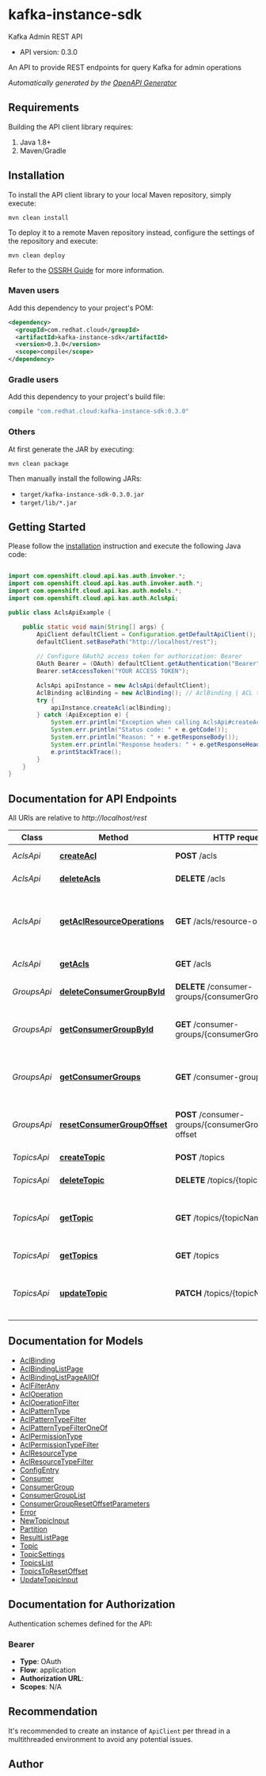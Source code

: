 # kafka-instance-sdk

Kafka Admin REST API

- API version: 0.3.0

An API to provide REST endpoints for query Kafka for admin operations


*Automatically generated by the [OpenAPI Generator](https://openapi-generator.tech)*

## Requirements

Building the API client library requires:

1. Java 1.8+
2. Maven/Gradle

## Installation

To install the API client library to your local Maven repository, simply execute:

```shell
mvn clean install
```

To deploy it to a remote Maven repository instead, configure the settings of the repository and execute:

```shell
mvn clean deploy
```

Refer to the [OSSRH Guide](http://central.sonatype.org/pages/ossrh-guide.html) for more information.

### Maven users

Add this dependency to your project's POM:

```xml
<dependency>
  <groupId>com.redhat.cloud</groupId>
  <artifactId>kafka-instance-sdk</artifactId>
  <version>0.3.0</version>
  <scope>compile</scope>
</dependency>
```

### Gradle users

Add this dependency to your project's build file:

```groovy
compile "com.redhat.cloud:kafka-instance-sdk:0.3.0"
```

### Others

At first generate the JAR by executing:

```shell
mvn clean package
```

Then manually install the following JARs:

- `target/kafka-instance-sdk-0.3.0.jar`
- `target/lib/*.jar`

## Getting Started

Please follow the [installation](#installation) instruction and execute the following Java code:

```java

import com.openshift.cloud.api.kas.auth.invoker.*;
import com.openshift.cloud.api.kas.auth.invoker.auth.*;
import com.openshift.cloud.api.kas.auth.models.*;
import com.openshift.cloud.api.kas.auth.AclsApi;

public class AclsApiExample {

    public static void main(String[] args) {
        ApiClient defaultClient = Configuration.getDefaultApiClient();
        defaultClient.setBasePath("http://localhost/rest");
        
        // Configure OAuth2 access token for authorization: Bearer
        OAuth Bearer = (OAuth) defaultClient.getAuthentication("Bearer");
        Bearer.setAccessToken("YOUR ACCESS TOKEN");

        AclsApi apiInstance = new AclsApi(defaultClient);
        AclBinding aclBinding = new AclBinding(); // AclBinding | ACL to create.
        try {
            apiInstance.createAcl(aclBinding);
        } catch (ApiException e) {
            System.err.println("Exception when calling AclsApi#createAcl");
            System.err.println("Status code: " + e.getCode());
            System.err.println("Reason: " + e.getResponseBody());
            System.err.println("Response headers: " + e.getResponseHeaders());
            e.printStackTrace();
        }
    }
}

```

## Documentation for API Endpoints

All URIs are relative to *http://localhost/rest*

Class | Method | HTTP request | Description
------------ | ------------- | ------------- | -------------
*AclsApi* | [**createAcl**](docs/AclsApi.md#createAcl) | **POST** /acls | Create ACL binding
*AclsApi* | [**deleteAcls**](docs/AclsApi.md#deleteAcls) | **DELETE** /acls | Delete ACL bindings
*AclsApi* | [**getAclResourceOperations**](docs/AclsApi.md#getAclResourceOperations) | **GET** /acls/resource-operations | Retrieve allowed ACL resources and operations
*AclsApi* | [**getAcls**](docs/AclsApi.md#getAcls) | **GET** /acls | List ACL bindings
*GroupsApi* | [**deleteConsumerGroupById**](docs/GroupsApi.md#deleteConsumerGroupById) | **DELETE** /consumer-groups/{consumerGroupId} | Delete a consumer group.
*GroupsApi* | [**getConsumerGroupById**](docs/GroupsApi.md#getConsumerGroupById) | **GET** /consumer-groups/{consumerGroupId} | Get a single consumer group by its unique ID.
*GroupsApi* | [**getConsumerGroups**](docs/GroupsApi.md#getConsumerGroups) | **GET** /consumer-groups | List of consumer groups in the Kafka instance.
*GroupsApi* | [**resetConsumerGroupOffset**](docs/GroupsApi.md#resetConsumerGroupOffset) | **POST** /consumer-groups/{consumerGroupId}/reset-offset | Reset the offset for a consumer group.
*TopicsApi* | [**createTopic**](docs/TopicsApi.md#createTopic) | **POST** /topics | Creates a new topic
*TopicsApi* | [**deleteTopic**](docs/TopicsApi.md#deleteTopic) | **DELETE** /topics/{topicName} | Deletes a  topic
*TopicsApi* | [**getTopic**](docs/TopicsApi.md#getTopic) | **GET** /topics/{topicName} | Retrieves the topic with the specified name.
*TopicsApi* | [**getTopics**](docs/TopicsApi.md#getTopics) | **GET** /topics | List of topics
*TopicsApi* | [**updateTopic**](docs/TopicsApi.md#updateTopic) | **PATCH** /topics/{topicName} | Updates the topic with the specified name.


## Documentation for Models

 - [AclBinding](docs/AclBinding.md)
 - [AclBindingListPage](docs/AclBindingListPage.md)
 - [AclBindingListPageAllOf](docs/AclBindingListPageAllOf.md)
 - [AclFilterAny](docs/AclFilterAny.md)
 - [AclOperation](docs/AclOperation.md)
 - [AclOperationFilter](docs/AclOperationFilter.md)
 - [AclPatternType](docs/AclPatternType.md)
 - [AclPatternTypeFilter](docs/AclPatternTypeFilter.md)
 - [AclPatternTypeFilterOneOf](docs/AclPatternTypeFilterOneOf.md)
 - [AclPermissionType](docs/AclPermissionType.md)
 - [AclPermissionTypeFilter](docs/AclPermissionTypeFilter.md)
 - [AclResourceType](docs/AclResourceType.md)
 - [AclResourceTypeFilter](docs/AclResourceTypeFilter.md)
 - [ConfigEntry](docs/ConfigEntry.md)
 - [Consumer](docs/Consumer.md)
 - [ConsumerGroup](docs/ConsumerGroup.md)
 - [ConsumerGroupList](docs/ConsumerGroupList.md)
 - [ConsumerGroupResetOffsetParameters](docs/ConsumerGroupResetOffsetParameters.md)
 - [Error](docs/Error.md)
 - [NewTopicInput](docs/NewTopicInput.md)
 - [Partition](docs/Partition.md)
 - [ResultListPage](docs/ResultListPage.md)
 - [Topic](docs/Topic.md)
 - [TopicSettings](docs/TopicSettings.md)
 - [TopicsList](docs/TopicsList.md)
 - [TopicsToResetOffset](docs/TopicsToResetOffset.md)
 - [UpdateTopicInput](docs/UpdateTopicInput.md)


## Documentation for Authorization

Authentication schemes defined for the API:
### Bearer


- **Type**: OAuth
- **Flow**: application
- **Authorization URL**: 
- **Scopes**: N/A


## Recommendation

It's recommended to create an instance of `ApiClient` per thread in a multithreaded environment to avoid any potential issues.

## Author



